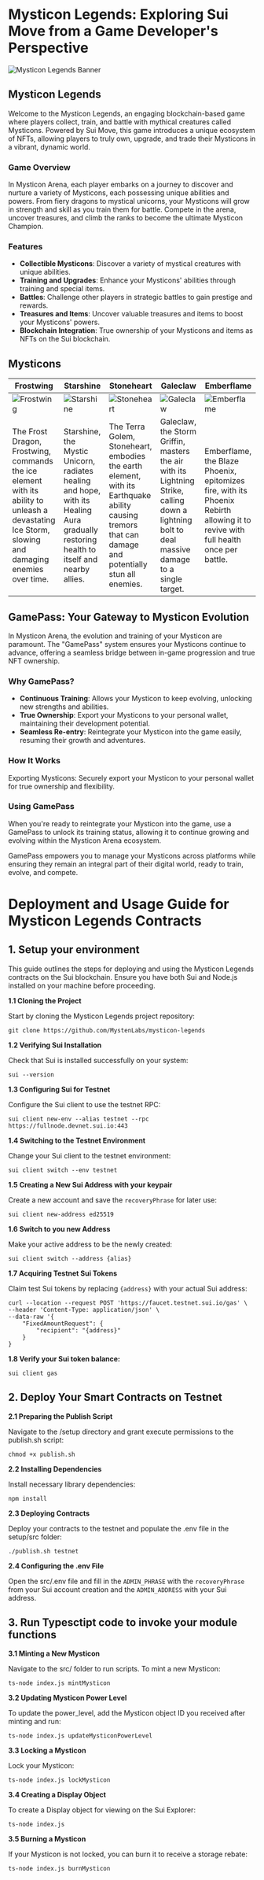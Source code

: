# Mysticon Legends: Exploring Sui Move from a Game Developer's Perspective

![Mysticon Legends Banner](assets/mysticon-legends.webp)

## Mysticon Legends

Welcome to the Mysticon Legends, an engaging blockchain-based game where players collect, train, and battle with mythical creatures called Mysticons. Powered by Sui Move, this game introduces a unique ecosystem of NFTs, allowing players to truly own, upgrade, and trade their Mysticons in a vibrant, dynamic world.

### Game Overview

In Mysticon Arena, each player embarks on a journey to discover and nurture a variety of Mysticons, each possessing unique abilities and powers. From fiery dragons to mystical unicorns, your Mysticons will grow in strength and skill as you train them for battle. Compete in the arena, uncover treasures, and climb the ranks to become the ultimate Mysticon Champion.

### Features

- **Collectible Mysticons**: Discover a variety of mystical creatures with unique abilities.
- **Training and Upgrades**: Enhance your Mysticons' abilities through training and special items.
- **Battles**: Challenge other players in strategic battles to gain prestige and rewards.
- **Treasures and Items**: Uncover valuable treasures and items to boost your Mysticons' powers.
- **Blockchain Integration**: True ownership of your Mysticons and items as NFTs on the Sui blockchain.

## Mysticons

| Frostwing | Starshine | Stoneheart | Galeclaw | Emberflame |
|-----------|-----------|------------|----------|-----------|
| ![Frostwing](assets/frostwing.webp) | ![Starshine](assets/starshine.webp) | ![Stoneheart](assets/stoneheart.webp) | ![Galeclaw](assets/galeclaw.webp) | ![Emberflame](assets/emberflame.webp) |
| The Frost Dragon, Frostwing, commands the ice element with its ability to unleash a devastating Ice Storm, slowing and damaging enemies over time. | Starshine, the Mystic Unicorn, radiates healing and hope, with its Healing Aura gradually restoring health to itself and nearby allies. | The Terra Golem, Stoneheart, embodies the earth element, with its Earthquake ability causing tremors that can damage and potentially stun all enemies. | Galeclaw, the Storm Griffin, masters the air with its Lightning Strike, calling down a lightning bolt to deal massive damage to a single target. | Emberflame, the Blaze Phoenix, epitomizes fire, with its Phoenix Rebirth allowing it to revive with full health once per battle. |

## GamePass: Your Gateway to Mysticon Evolution

In Mysticon Arena, the evolution and training of your Mysticon are paramount. The "GamePass" system ensures your Mysticons continue to advance, offering a seamless bridge between in-game progression and true NFT ownership.

### Why GamePass?

- **Continuous Training**: Allows your Mysticon to keep evolving, unlocking new strengths and abilities.
- **True Ownership**: Export your Mysticons to your personal wallet, maintaining their development potential.
- **Seamless Re-entry**: Reintegrate your Mysticon into the game easily, resuming their growth and adventures.

### How It Works

Exporting Mysticons: Securely export your Mysticon to your personal wallet for true ownership and flexibility.

### Using GamePass

When you're ready to reintegrate your Mysticon into the game, use a GamePass to unlock its training status, allowing it to continue growing and evolving within the Mysticon Arena ecosystem.

GamePass empowers you to manage your Mysticons across platforms while ensuring they remain an integral part of their digital world, ready to train, evolve, and compete.

# Deployment and Usage Guide for Mysticon Legends Contracts
## 1. Setup your environment

This guide outlines the steps for deploying and using the Mysticon Legends contracts on the Sui blockchain. Ensure you have both Sui and Node.js installed on your machine before proceeding.

**1.1 Cloning the Project**

Start by cloning the Mysticon Legends project repository:

    git clone https://github.com/MystenLabs/mysticon-legends

**1.2 Verifying Sui Installation**

Check that Sui is installed successfully on your system:

    sui --version

**1.3 Configuring Sui for Testnet**

Configure the Sui client to use the testnet RPC:

    sui client new-env --alias testnet --rpc https://fullnode.devnet.sui.io:443

**1.4 Switching to the Testnet Environment**

Change your Sui client to the testnet environment:

    sui client switch --env testnet

**1.5 Creating a New Sui Address with your keypair**

Create a new account and save the `recoveryPhrase` for later use:

    sui client new-address ed25519

**1.6 Switch to you new Address**

Make your active address to be the newly created:

    sui client switch --address {alias}

**1.7 Acquiring Testnet Sui Tokens**

Claim test Sui tokens by replacing `{address}` with your actual Sui address:

    curl --location --request POST 'https://faucet.testnet.sui.io/gas' \
    --header 'Content-Type: application/json' \
    --data-raw '{
        "FixedAmountRequest": {
            "recipient": "{address}"
        }
    }

**1.8 Verify your Sui token balance:**
    
    sui client gas

## 2. Deploy Your Smart Contracts on Testnet

**2.1 Preparing the Publish Script**

Navigate to the /setup directory and grant execute permissions to the publish.sh script:
  
    chmod +x publish.sh

**2.2 Installing Dependencies**

Install necessary library dependencies:

    npm install

**2.3 Deploying Contracts**

Deploy your contracts to the testnet and populate the .env file in the setup/src folder:

    ./publish.sh testnet

**2.4 Configuring the .env File**

Open the src/.env file and fill in the `ADMIN_PHRASE` with the `recoveryPhrase` from your Sui account creation and the `ADMIN_ADDRESS` with your Sui address.

## 3. Run Typesctipt code to invoke your module functions

**3.1 Minting a New Mysticon**

Navigate to the src/ folder to run scripts. To mint a new Mysticon:

    ts-node index.js mintMysticon

**3.2 Updating Mysticon Power Level**

To update the power_level, add the Mysticon object ID you received after minting and run:

    ts-node index.js updateMysticonPowerLevel

**3.3 Locking a Mysticon**

Lock your Mysticon:

    ts-node index.js lockMysticon

**3.4 Creating a Display Object**

To create a Display object for viewing on the Sui Explorer:

    ts-node index.js

**3.5 Burning a Mysticon**

If your Mysticon is not locked, you can burn it to receive a storage rebate:

    ts-node index.js burnMysticon



